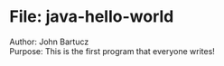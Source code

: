# File: java-hello-world  
Author: John Bartucz  
Purpose: This is the first program that everyone writes!  

